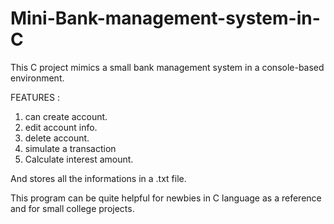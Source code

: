 # Mini-Bank-management-system-in-C
This C project mimics a small bank management system in a console-based environment.


FEATURES : 
1. can create account.
2. edit account info.
3. delete account.
4. simulate a transaction
5. Calculate interest amount.

And stores all the informations in a .txt file.

This program can be quite helpful for newbies in C language as a reference and for small college  projects.
